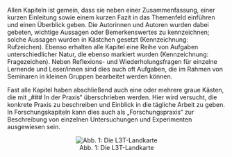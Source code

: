 <!-- filename: 07_Gestaltung_der_Kapitel.md -->
<!-- title: Gestaltung der Kapitel -->

Allen Kapiteln ist gemein, dass sie neben einer Zusammenfassung, einer kurzen Einleitung sowie einem kurzen Fazit in das Themenfeld einführen und einen Überblick geben. Die Autorinnen und Autoren wurden dabei gebeten, wichtige Aussagen oder Bemerkenswertes zu kennzeichnen; solche Aussagen wurden in Kästchen gesetzt (Kennzeichnung: Rufzeichen). Ebenso erhalten alle Kapitel eine Reihe von Aufgaben unterschiedlicher Natur, die ebenso markiert wurden (Kennzeichnung: Fragezeichen). Neben Reflexions- und Wiederholungsfragen für einzelne Lernende und Leser/innen sind dies auch oft Aufgaben, die im Rahmen von Seminaren in kleinen Gruppen bearbeitet werden können.

Fast alle Kapitel haben abschließend auch eine oder mehrere graue Kästen, die mit „### In der Praxis“ überschrieben werden. Hier wird versucht, die konkrete Praxis zu beschreiben und Einblick in die tägliche Arbeit zu geben. In Forschungskapiteln kann dies auch als „Forschungspraxis“ zur Beschreibung von einzelnen Untersuchungen und Experimenten ausgewiesen sein.

<center><figure>
  <img src="https://raw.githubusercontent.com/ed-tech-at/L3T/refs/heads/main/01_Einleitung/img/01_Die_L3TLandkarte.jpg" alt="Abb. 1: Die L3T-Landkarte">
  <figcaption>Abb. 1: Die L3T-Landkarte</figcaption>
</figure></center>

